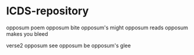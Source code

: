# ICDS-repository
opposum poem
opposum bite
opposum's might
opposum reads
opposum makes you bleed


verse2
opposum see
opposum be
opposum's glee
